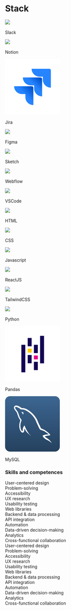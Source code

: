 # Stack

<div class="flex-grid">
    <div class="card-background-stack card-small-margin col-3 gap-16">
        <div class="card-icon">
            <img src="images/stack-slack.svg">
        </div>
        <p class="card-title">Slack</p>
    </div>  
    <div class="card-background-stack card-small-margin col-3 gap-16">
            <div class="card-icon">
                <img src="images/stack-notion.svg">
            </div>
            <p class="card-title">Notion</p>
    </div>
        <div class="card-background-stack card-small-margin col-3 gap-16">
            <div class="card-icon">
                <img src="images/stack-jira.svg">
            </div>
            <p class="card-title">Jira</p>
    </div>       
</div>

<div class="flex-grid">
    <div class="card-background-stack card-small-margin col-3 gap-16">
        <div class="card-icon">
            <img src="images/stack-figma.svg">
        </div>
        <p class="card-title">Figma</p>
    </div>  
    <div class="card-background-stack card-small-margin col-3 gap-16">
            <div class="card-icon">
                <img src="images/stack-sketch.svg">
            </div>
            <p class="card-title">Sketch</p>
    </div>
        <div class="card-background-stack card-small-margin col-3 gap-16">
            <div class="card-icon">
                <img src="images/stack-webflow.svg">
            </div>
            <p class="card-title">Webflow</p>
    </div>       
</div>

<div class="flex-grid">
    <div class="card-background-stack card-small-margin col-3 gap-16">
        <div class="card-icon">
            <img src="images/stack-visual-studio-code.svg">
        </div>
        <p class="card-title">VSCode</p>
    </div>  
    <div class="card-background-stack card-small-margin col-3 gap-16">
            <div class="card-icon">
                <img src="images/stack-html5.svg">
            </div>
            <p class="card-title">HTML</p>
    </div>
        <div class="card-background-stack card-small-margin col-3 gap-16">
            <div class="card-icon">
                <img src="images/stack-css3.svg">
            </div>
            <p class="card-title">CSS</p>
    </div>       
</div>

<div class="flex-grid">
    <div class="card-background-stack card-small-margin col-3 gap-16">
        <div class="card-icon">
            <img src="images/stack-javascript.svg">
        </div>
        <p class="card-title">Javascript</p>
    </div>  
    <div class="card-background-stack card-small-margin col-3 gap-16">
            <div class="card-icon">
                <img src="images/stack-react.svg">
            </div>
            <p class="card-title">ReactJS</p>
    </div>
        <div class="card-background-stack card-small-margin col-3 gap-16">
            <div class="card-icon">
                <img src="images/stack-tailwindcss.svg">
            </div>
            <p class="card-title">TailwindCSS</p>
    </div>       
</div>

<div class="flex-grid">
    <div class="card-background-stack card-small-margin col-3 gap-16">
        <div class="card-icon">
            <img src="images/stack-python.svg">
        </div>
        <p class="card-title">Python</p>
    </div>  
    <div class="card-background-stack card-small-margin col-3 gap-16">
            <div class="card-icon">
                <img src="images/stack-pandas.svg">
            </div>
            <p class="card-title">Pandas</p>
    </div>
        <div class="card-background-stack card-small-margin col-3 gap-16">
            <div class="card-icon">
                <img src="images/stack-mysql-blue.svg">
            </div>
            <p class="card-title">MySQL</p>
    </div>       
</div>

### Skills and competences

<div class="flex-wrap">
    <div class="label-yellow transition transform-grow">User-centered design</div>
    <div class="label-yellow">Problem-solving</div>
    <div class="label-yellow">Accessibility</div>
    <div class="label-yellow">UX research</div>
    <div class="label-yellow">Usability testing</div>
    <div class="label-yellow">Web libraries</div>
    <div class="label-yellow">Backend & data processing</div>
    <div class="label-yellow">API integration</div>
    <div class="label-yellow">Automation</div>
    <div class="label-yellow">Data-driven decision-making</div>
    <div class="label-yellow">Analytics</div>
    <div class="label-yellow">Cross-functional collaboration</div>
</div>

<div class="flex-grid">
    <div class="col-3">
        <div>User-centered design</div>
        <div>Problem-solving</div>
        <div>Accessibility</div>
        <div>UX research</div>
        </div>
    <div class="col-3">
        <div>Usability testing</div>
        <div>Web libraries</div>
        <div>Backend & data processing</div>
        <div>API integration</div>
        </div>
    <div class="col-3">
        <div>Automation</div>
        <div>Data-driven decision-making</div>
        <div>Analytics</div>
        <div>Cross-functional collaboration</div>
        </div>
</div>
